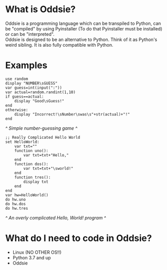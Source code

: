 # What is Oddsie?
 Oddsie is a programming language which can be transpiled to Python, can be "compiled" by using Pyinstaller (To do that Pyinstaller must be installed) or can be "interpreted".  
Oddsie is designed to be an alternative to Python. Think of it as Python's weird sibling. It is also fully compatible with Python.
# Examples
```oddsie
use random
display "NUMBER\sGUESS"
var guess=int(input(":"))
var actual=random.randint(1,10)
if guess==actual:
	display "Good\sGuess!"
end
otherwise:
	display "Incorrect!\sNumber\swas\s"+str(actual)+"!"
end
```
*^ Simple number-guessing game ^*
```oddsie
;; Really Complicated Hello World
set HelloWorld:
	var txt=""
	function uno():
		var txt=txt+"Hello,"
	end
	function dos():
		var txt=txt+"\sworld!"
	end
	function tres():
		display txt
	end
end
var hw=HelloWorld()
do hw.uno
do hw.dos
do hw.tres
```
*^ An overly complicated Hello, World! program ^*
# What do I need to code in Oddsie?
- Linux (NO OTHER OS!!)
- Python 3.7 and up
- Oddsie
